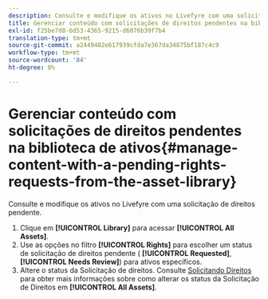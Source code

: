 ```yaml
---
description: Consulte e modifique os ativos no Livefyre com uma solicitação de direitos pendente.
title: Gerenciar conteúdo com solicitações de direitos pendentes na biblioteca de ativos
exl-id: f25be7d8-6d53-4365-9215-d6076b39f7b4
translation-type: tm+mt
source-git-commit: a2449482e617939cfda7e367da34875bf187c4c9
workflow-type: tm+mt
source-wordcount: '84'
ht-degree: 0%

---
```


# Gerenciar conteúdo com solicitações de direitos pendentes na biblioteca de ativos{#manage-content-with-a-pending-rights-requests-from-the-asset-library}

Consulte e modifique os ativos no Livefyre com uma solicitação de direitos pendente.

1. Clique em **[!UICONTROL Library]** para acessar **[!UICONTROL All Assets]**.
1. Use as opções no filtro **[!UICONTROL Rights]** para escolher um status de solicitação de direitos pendente ( **[!UICONTROL Requested]**, **[!UICONTROL Needs Review]**) para ativos específicos.
1. Altere o status da Solicitação de direitos. Consulte [Solicitando Direitos](../c-how-requesting-rights-works/c-how-requesting-rights-works.md#c_how_requesting_rights_works) para obter mais informações sobre como alterar os status da Solicitação de Direitos em **[!UICONTROL All Assets]**.
